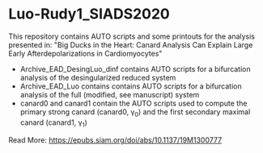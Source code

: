 # Luo-Rudy1_SIADS2020
This repository contains AUTO scripts and some printouts for the analysis presented in:
"Big Ducks in the Heart: Canard Analysis Can Explain Large Early Afterdepolarizations in Cardiomyocytes"

- Archive_EAD_DesingLuo_dinf contains AUTO scripts for a bifurcation analysis of the desingularized reduced system
- Archive_EAD_Luo contains contains AUTO scripts for a bifurcation analysis of the full (modified, see manuscript) system
- canard0 and canard1 contain the AUTO scripts used to compute the primary strong canard (canard0, &gamma;<sub>0</sub>) and the first secondary maximal canard (canard1, &gamma;<sub>1</sub>)

Read More: https://epubs.siam.org/doi/abs/10.1137/19M1300777
